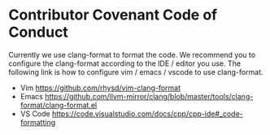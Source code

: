 # Contributor Covenant Code of Conduct

Currently we use clang-format to format the code. We recommend you to configure the clang-format according to the IDE / editor you use. The following link is how to configure vim / emacs / vscode to use clang-format.

- Vim
  https://github.com/rhysd/vim-clang-format
- Emacs
  https://github.com/llvm-mirror/clang/blob/master/tools/clang-format/clang-format.el
- VS Code
  https://code.visualstudio.com/docs/cpp/cpp-ide#_code-formatting